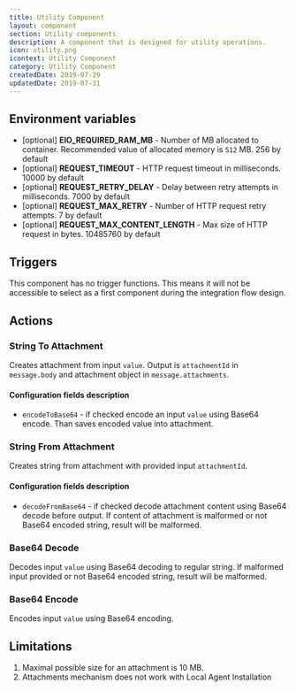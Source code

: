 ```yaml
---
title: Utility Component
layout: component
section: Utility components
description: A component that is designed for utility operations.
icon: utility.png
icontext: Utility Component
category: Utility Component
createdDate: 2019-07-29
updatedDate: 2019-07-31
---
```


## Environment variables

* [optional] **EIO_REQUIRED_RAM_MB** - Number of MB allocated to container. Recommended value of allocated memory is `512` MB. 256 by default
* [optional] **REQUEST_TIMEOUT** - HTTP request timeout in milliseconds. 10000 by default
* [optional] **REQUEST_RETRY_DELAY** - Delay between retry attempts in milliseconds. 7000 by default
* [optional] **REQUEST_MAX_RETRY** - Number of HTTP request retry attempts. 7 by default
* [optional] **REQUEST_MAX_CONTENT_LENGTH** - Max size of HTTP request in bytes. 10485760 by default

## Triggers

This component has no trigger functions. This means it will not be accessible to
select as a first component during the integration flow design.

## Actions

### String To Attachment

Creates attachment from input `value`. Output is `attachmentId` in `message.body` and attachment object in `message.attachments`.

#### Configuration fields description

* `encodeToBase64` - if checked encode an input `value` using Base64 encode. Than saves encoded value into attachment.

### String From Attachment

Creates string from attachment with provided input `attachmentId`.

#### Configuration fields description

* `decodeFromBase64` - if checked decode attachment content using Base64 decode before output. If content of attachment is malformed or not Base64 encoded string, result will be malformed.  

### Base64 Decode

Decodes input `value` using Base64 decoding to regular string. If malformed input provided or not Base64 encoded string, result will be malformed.

### Base64 Encode

Encodes input `value` using Base64 encoding.

## Limitations

1. Maximal possible size for an attachment is 10 MB.
2. Attachments mechanism does not work with Local Agent Installation
